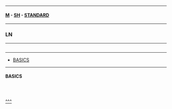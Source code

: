 
---

#### [M](https://github.com/ttltrk/TTT/blob/master/menu.md) - [SH](https://github.com/ttltrk/TTT/blob/master/SH/SH.md) - [STANDARD](https://github.com/ttltrk/TTT/blob/master/SH/STANDARD/STANDARD.md)

---

### LN

---

```

```

---

* [BASICS](#BASICS)

---

#### BASICS

```

```

```sh

```

```sh

```

[^^^](#LN)
